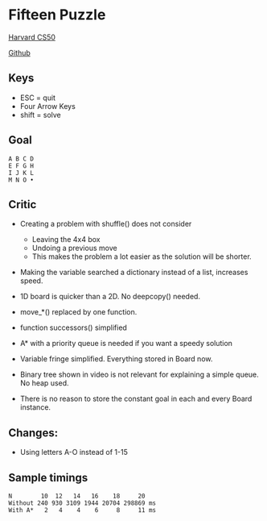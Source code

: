 # Fifteen Puzzle 

[Harvard CS50](https://www.youtube.com/watch?v=XAisU3eJ9Nw)

[Github](https://github.com/coderigo17/game_of_fifteen)

## Keys

* ESC = quit
* Four Arrow Keys 
* shift = solve

## Goal

    A B C D
    E F G H
    I J K L 
    M N O •
    
## Critic

* Creating a problem with shuffle() does not consider
  * Leaving the 4x4 box
  * Undoing a previous move
  * This makes the problem a lot easier as the solution will be shorter.
  
* Making the variable searched a dictionary instead of a list, increases speed.

* 1D board is quicker than a 2D. No deepcopy() needed.

* move_*() replaced by one function.

* function successors() simplified

* A* with a priority queue is needed if you want a speedy solution

* Variable fringe simplified. Everything stored in Board now.

* Binary tree shown in video is not relevant for explaining a simple queue. No heap used.

* There is no reason to store the constant goal in each and every Board instance.

## Changes:

* Using letters A-O instead of 1-15

## Sample timings

~~~~
N        10  12   14   16    18     20
Without 240 930 3109 1944 20704 298869 ms
With A*   2   4    4    6     8     11 ms   
~~~~

